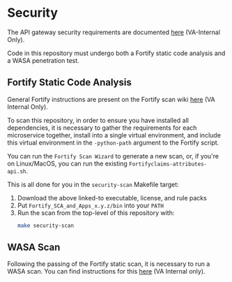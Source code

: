 # Security

The API gateway security requirements are documented [here](https://community.max.gov/pages/viewpage.action?pageId=2138665329) (VA-Internal Only).

Code in this repository must undergo both a Fortify static code analysis and a WASA penetration test.

## Fortify Static Code Analysis

General Fortify instructions are present on the Fortify scan wiki [here](https://teams.microsoft.com/l/team/19%3a59d9ecebfcc948ecb3a67e3f7e15cec9%40thread.skype/conversations?groupId=3c2ed08f-9317-46fc-9d9a-5d7b71d1816f&tenantId=e95f1b23-abaf-45ee-821d-b7ab251ab3bf) (VA Internal Only).

To scan this repository, in order to ensure you have installed all dependencies, it is necessary to gather the requirements for each microservice together, install into a single virtual environment, and include this virtual environment in the `-python-path` argument to the Fortify script.

You can run the `Fortify Scan Wizard` to generate a new scan, or, if you're on Linux/MacOS, you can run the existing `Fortifyclaims-attributes-api.sh`.

This is all done for you in the `security-scan` Makefile target:

1. Download the above linked-to executable, license, and rule packs
2. Put `Fortify_SCA_and_Apps_x.y.z/bin` into your `PATH`
3. Run the scan from the top-level of this repository with:
   ```sh
   make security-scan
   ```

## WASA Scan

Following the passing of the Fortify static scan, it is necessary to run a WASA scan. You can find instructions for this [here](https://community.max.gov/display/VAExternal/Requesting+a+WASA+Assessment) (VA Internal only).

